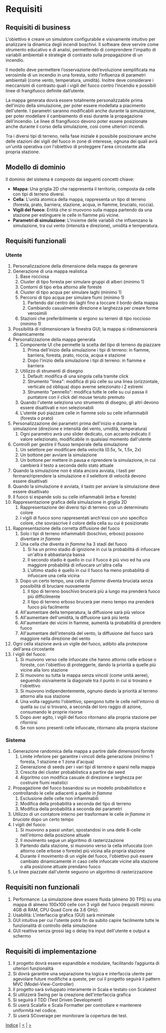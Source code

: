 # Requisiti

## Requisiti di business
   L'obiettivo è creare un simulatore configurabile e visivamente intuitivo per analizzare la dinamica degli incendi boschivi.
   Il software deve servire come strumento educativo e di analisi, permettendo di comprendere l'impatto di variabili ambientali e strategie di contrasto sulla propagazione di un incendio.

   Il modello deve permettere l’osservazione dell’evoluzione semplificata ma verosimile di un incendio in una foresta, sotto l’influenza di parametri ambientali (come vento, temperatura, umidità).
   Inoltre deve considerare i meccanismi di contrasto quali i vigili del fuoco contro l’incendio e possibili linee di frangifuoco definite dall’utente.

   La mappa generata dovrà essere totalmente personalizzabile prima dell'inizio della simulazione, per poter essere modellata a piacimento dell'utente.
   I parametri saranno modificabili anche durante la simulazione, per poter modellare il cambiamento di essi durante la propagazione dell'incendio.
   Le linee di frangifuoco devono poter essere posizionate anche durante il corso della simulazione, così come ulteriori incendi.

   Tra i diversi tipi di terreno, nella fase iniziale è possibile posizionare anche delle stazioni dei vigili del fuoco in zone di interesse, ognuna dei quali avrà un'unità operativa con l'obiettivo di proteggere l'area circostante alla propria stazione.

## Modello di dominio
   Il dominio del sistema è composto dai seguenti concetti chiave:
- **Mappa**: Una griglia 2D che rappresenta il territorio, composta da celle con tipi di terreno diversi.
- **Cella**: L'unità atomica della mappa, rappresenta un tipo di terreno (foresta, prato, barriera, stazione, acqua, in fiamme, bruciato, roccia).
- **Vigili del fuoco**: Entità che si muovono sulla mappa partendo da una stazione per estinguere le celle in fiamme più vicine.
- **Parametri di simulazione**: L'insieme delle variabili che influenzano la simulazione, tra cui vento (intensità e direzione), umidità e temperatura.

## Requisiti funzionali
### Utente
1. Personalizzazione della dimensione della mappa da generare
2. Generazione di una mappa realistica
   1. Base rocciosa
   2. Cluster di tipo foresta per simulare gruppi di alberi (minimo 1)
   3. Contorni di tipo erba attorno alle foreste
   4. Cluster di tipo acqua per simulare laghi (minimo 1)
   5. Percorsi di tipo acqua per simulare fiumi (minimo 1)
      1. Partendo dal centro dei laghi fino a toccare il bordo della mappa
      2. Cambiando casualmente direzione e larghezza per creare forme verosimili
   6. Stazioni che preferibilmente si ergono su terreni di tipo roccioso (minimo 1)
3. Possibilità di ridimensionare la finestra GUI; la mappa si ridimensionerà dinamicamente
4. Personalizzazione della mappa generata
   1. Componente UI che permette la scelta del tipo di terreno da piazzare
      1. Prima dell'inizio della simulazione i tipi di terreno: in fiamme, barriera, foresta, prato, roccia, acqua e stazione 
      2. Dopo l'inizio della simulazione i tipi di terreno: in fiamme e barriera
   2. Utilizzo di strumenti di disegno
      1. Default: modifica di una singola cella tramite click
      2. Strumento "linea": modifica di più celle su una linea (orizzontale, verticale od obliqua) dopo averne selezionato i 2 estremi
      3. Strumento "pennello": modifica tutte le celle su cui passa il puntatore con il click del mouse tenuto premuto
   3. Quando l'utente seleziona uno strumento di disegno, gli altri devono essere disattivati e non selezionabili
   4. L'utente può piazzare celle in fiamme solo su celle infiammabili (foresta o prato)
5. Personalizzazione dei parametri prima dell'inizio e durante la simulazione (direzione e intensità del vento, umidità, temperatura)
   1. Ogni parametro avrà uno slider dedicato, con accanto indicato il valore selezionato, modificabile in qualsiasi momento dall'utente
6. Controlli per gestire il flusso temporale della simulazione
   1. Un selettore per modificare della velocità (0.5x, 1x, 1.5x, 2x)
   2. Un bottone per avviare la simulazione
   3. Un bottone per mettere in pausa e riprendere la simulazione, in cui cambierà il testo a seconda dello stato attuale
7. Quando la simulazione non è stata ancora avviata, i tasti per fermare/riprendere la simulazione e il selettore di velocità devono essere disattivati
8. Quando la simulazione è avviata, il tasto per avviare la simulazione deve essere disattivato
9. Il fuoco si espande solo su celle infiammabili (erba e foreste)
10. Rappresentazione grafica della simulazione in griglia 2D
    1. Rappresentazione dei diversi tipi di terreno con un determinato colore
    2. I vigili di fuoco sono rappresentati anch'essi con uno specifico colore, che sovrascrive il colore della cella su cui è posizionato
11. Rappresentazione della corretta diffusione del fuoco
    1. Solo i tipi di terreno infiammabili (boschivo, erboso) possono diventare _in fiamme_
    2. Una cella che diventa _in fiamme_ ha 3 stadi del fuoco
       1.  Si ha un primo stadio di ignizione in cui la probabilità di infuocare un'altra è abbastanza bassa
       2.  Il secondo stadio è quello in cui il fuoco è più vivo ed ha una maggiore probabilità di infuocare
          un'altra cella
       3. L'ultimo stadio è quello in cui il fuoco ha meno probabilità di infuocare una cella vicina 
    3. Dopo un certo tempo, una cella _in fiamme_ diventa bruciata senza possibilità di bruciare nuovamente
       1. Il tipo di terreno boschivo brucerà più a lungo ma prenderà fuoco più difficilmente
       2. Il tipo di terreno erboso brucerà per meno tempo ma prenderà fuoco più facilmente
    4. All'aumentare della temperatura, la diffusione sarà più veloce
    5. All'aumentare dell'umidità, la diffusione sarà più lenta
    6. All'aumentare dei vicini in fiamme, aumentà la probabilità di prendere fuoco
    7. All'aumentare dell'intensità del vento, la diffusione del fuoco sarà maggiore nella direzione del vento
12. Ogni cella stazione avrà un vigile del fuoco, adibito alla protezione dell'area circostante
13. I vigili del fuoco:
    1. Si muovono verso celle infuocate che hanno attorno celle erbose o foreste, con l'obiettivo di proteggerle, dando la priorità a quelle più vicine alla loro stazione
    2. Si muovono su tutta la mappa senza vincoli (come unità aeree), seguendo visivamente la diagonale tra il punto in cui si trovano e l'obiettivo 
    3. Si muovono indipendentemente, ognuno dando la priorità al terreno attorno alla sua stazione
    4. Una volta raggiunto l'obiettivo, spengono tutte le celle nell'intorno di quella su cui si trovano, a seconda del loro raggio di azione, consumando le proprie risorse
    5. Dopo aver agito, i vigili del fuoco ritornano alla propria stazione per rifornirsi
    6. Se non sono presenti celle infuocate, ritornano alla propria stazione

### Sistema

1. Generazione randomica della mappa a partire dalle dimensioni fornite
   1. Limite inferiore per garantire i vincoli della generazione (minimo 1 foresta, 1 stazione e 1 zona d'acqua)
   2. Generazione di seeds per i vari tipi di terreno e sparsi nella mappa
   3. Crescita dei cluster probabilistica a partire dai seed
   4. Algoritmo con modifica casuale di direzione e larghezza per costruire fiumi realistici
2. Propagazione del fuoco basandosi su un modello probabilistico e controllando le celle adiacenti a quelle _in fiamme_
   1. Esclusione delle celle non infiammabili
   2. Modifica della probabilità a seconda del tipo di terreno
   3. Modifica della probabilità a seconda dei parametri
3. Utilizzo di un contatore interno per trasformare le celle _in fiamme_ in _bruciate_ dopo un certo tempo
4. I vigili del fuoco:
   1. Si muovono a passi unitari, spostandosi in una delle 8-celle nell'intorno della posizione attuale
   2. Il movimento segue un algoritmo di rasterizzazione
   3. Partendo dalla stazione, si muovono verso la cella infuocata (con attorno celle erbose o foreste) più vicina alla propria stazione
   4. Durante il movimento di un vigile del fuoco, l'obiettivo può essere cambiato dinamicamente in caso celle infuocate vicine alla stazione o alla posizione attuale prendano fuoco
5. Le linee piazzate dall'utente seguono un algoritmo di rasterizzazione

## Requisiti non funzionali

1. Performance: La simulazione deve essere fluida (almeno 30 TPS) su una mappa di almeno 100x100 celle 
con 3 vigili del fuoco (requisiti minimi: 4GB di RAM, CPU Quad Core da 3.6 GHz).
2. Usabilità: L'interfaccia grafica (GUI) sarà minimale 
3. GUI intuitiva per cui l'utente potrà fin da subito capire facilmente tutte le funzionalità di controllo della simulazione
4. GUI reattiva senza grossi lag o delay tra input dell'utente e output a schermo

## Requisiti di implementazione
1. Il progetto dovrà essere espandibile e modulare, facilitando l’aggiunta di ulteriori funzionalità
2. Si dovrà garantire una separazione tra logica e interfaccia utente per agevolare future modifiche a queste, per cui il progetto seguirà il pattern MVC (Model-View-Controller)
3. Il progetto sarà sviluppato interamente in Scala e testato con Scalatest 
4. Si utilizzerà Swing per la creazione dell'interfaccia grafica
5. Si seguirà il TDD (Test Driven Development)
6. Si userà Scalafix e Scala Formatter per controllare e mantenere uniformità nel codice.
7. Si userà SCoverage per monitorare la copertura dei test.


[Indice](../index.md) |
[<](../1-development-process/index.md) |
[>](../3-architecture/index.md)
